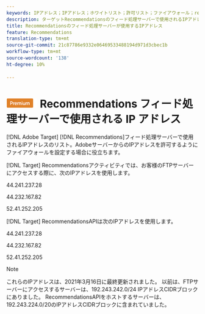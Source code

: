 ```yaml
---
keywords: IPアドレス；IPアドレス；ホワイトリスト；許可リスト；ファイアウォール；recs；フィード；サーバー；adobe marketing cloud;recommendations
description: ターゲットRecommendationsのフィード処理サーバーで使用されるIPアドレスのリストを表示し、Adobeサーバーから送信されるIPアドレスを許可するようにファイアウォールを設定します。
title: Recommendationsのフィード処理サーバーが使用するIPアドレス
feature: Recommendations
translation-type: tm+mt
source-git-commit: 21c87786e9332e06469533488194d971d3cbec1b
workflow-type: tm+mt
source-wordcount: '138'
ht-degree: 10%

---
```



# ![PREMIUM](/help/assets/premium.png) Recommendations フィード処理サーバーで使用される IP アドレス

[!DNL Adobe Target] [!DNL Recommendations]フィード処理サーバーで使用されるIPアドレスのリスト。AdobeサーバーからのIPアドレスを許可するようにファイアウォールを設定する場合に役立ちます。

[!DNL Target]  Recommendationsアクティビティでは、お客様のFTPサーバーにアクセスする際に、次のIPアドレスを使用します。

44.241.237.28

44.232.167.82

52.41.252.205

[!DNL Target]  RecommendationsAPIは次のIPアドレスを使用します。

44.241.237.28

44.232.167.82

52.41.252.205

>[!NOTE]
>
>これらのIPアドレスは、2021年3月16日に最終更新されました。 以前は、FTPサーバーにアクセスするサーバーは、192.243.242.0/24 IPアドレスCIDRブロックにありました。 RecommendationsAPIをホストするサーバーは、192.243.224.0/20のIPアドレスCIDRブロックに含まれていました。


